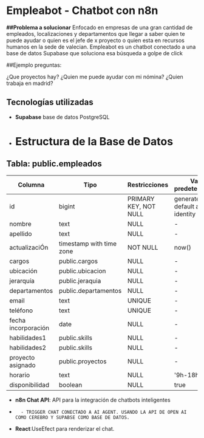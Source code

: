 # Empleabot - Chatbot con n8n

**##Problema a solucionar**
Enfocado en empresas de una gran cantidad de empleados, localizaciones y departamentos que llegar a saber quien te puede ayudar o quien es el jefe de x proyecto o quien esta en recursos humanos en la sede  de valecian. Empleabot es un chatbot conectado a una base de datos Supabase que soluciona esa búsqueda a golpe de click

  ##Ejemplo preguntas:

  ¿Que proyectos hay?
  ¿Quien me puede ayudar con mi nómina?
  ¿Quien trabaja en madrid?


## Tecnologías utilizadas
- **Supabase** base de datos PostgreSQL
- # Estructura de la Base de Datos

## Tabla: public.empleados

| Columna | Tipo | Restricciones | Valor predeterminado |
|---------|------|---------------|----------------------|
| id | bigint | PRIMARY KEY, NOT NULL | generated by default as identity |
| nombre | text | NULL | - |
| apellido | text | NULL | - |
| actualizaciÓn | timestamp with time zone | NOT NULL | now() |
| cargos | public.cargos | NULL | - |
| ubicación | public.ubicacion | NULL | - |
| jerarquía | public.jeraquia | NULL | - |
| departamentos | public.departamentos | NULL | - |
| email | text | UNIQUE | - |
| teléfono | text | UNIQUE | - |
| fecha incorporación | date | NULL | - |
| habilidades1 | public.skills | NULL | - |
| habilidades2 | public.skills | NULL | - |
| proyecto asignado | public.proyectos | NULL | - |
| horario | text | NULL | '9h-18h' |
| disponibilidad | boolean | NULL | true |


-   **n8n Chat API**: API para la integración de chatbots inteligentes
-       - TRIGGER CHAT CONECTADO A AI AGENT. USANDO LA API DE OPEN AI COMO CEREBRO Y SUPABSE COMO BASE DE DATOS.


-   **React**:UseEfect para renderizar el chat.


  
